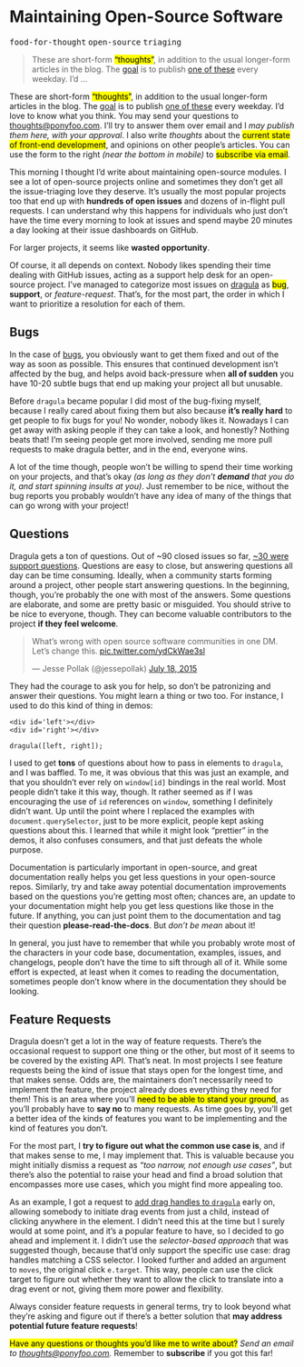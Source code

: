 <h1>Maintaining Open-Source Software</h1>

<p><kbd>food-for-thought</kbd> <kbd>open-source</kbd> <kbd>triaging</kbd></p>

<blockquote><p>These are short-form <mark class="md-mark">&#x201C;thoughts&#x201D;</mark>, in addition to the usual longer-form articles in the blog. The <a href="https://ponyfoo.com/articles/food-for-thought-begins">goal</a> is to publish <a href="https://ponyfoo.com/articles/tagged/food-for-thought">one of these</a> every weekday. I&#x2019;d &#x2026;</p></blockquote>

<div><p>These are short-form <mark class="md-mark">&#x201C;thoughts&#x201D;</mark>, in addition to the usual longer-form articles in the blog. The <a href="https://ponyfoo.com/articles/food-for-thought-begins">goal</a> is to publish <a href="https://ponyfoo.com/articles/tagged/food-for-thought">one of these</a> every weekday. I&#x2019;d love to know what you think. You may send your questions to <a href="mailto:thoughts@ponyfoo.com">thoughts@ponyfoo.com</a>. I&#x2019;ll try to answer them over email and I <em>may publish them here, with your approval</em>. I also write <em>thoughts</em> about the <mark class="md-mark">current state of front-end development</mark>, and opinions on other people&#x2019;s articles. You can use the form to the right <em>(near the bottom in mobile)</em> to <mark class="md-mark">subscribe via email</mark>.</p></div>

<div></div>

<div><p>This morning I thought I&#x2019;d write about maintaining open-source modules. I see a lot of open-source projects online and sometimes they don&#x2019;t get all the issue-triaging love they deserve. It&#x2019;s usually the most popular projects too that end up with <strong>hundreds of open issues</strong> and dozens of in-flight pull requests. I can understand why this happens for individuals who just don&#x2019;t have the time every morning to look at issues and spend maybe 20 minutes a day looking at their issue dashboards on GitHub.</p> <p>For larger projects, it seems like <strong>wasted opportunity</strong>.</p></div>

<div><p>Of course, it all depends on context. Nobody likes spending their time dealing with GitHub issues, acting as a support help desk for an open-source project. I&#x2019;ve managed to categorize most issues on <a href="https://github.com/bevacqua/dragula/issues" target="_blank" aria-label="bevacqua/dragula issues on GitHub">dragula</a> as <mark class="md-mark">bug</mark>, <strong>support</strong>, or <em>feature-request</em>. That&#x2019;s, for the most part, the order in which I want to prioritize a resolution for each of them.</p> <h2 id="bugs">Bugs</h2> <p>In the case of <a href="https://github.com/bevacqua/dragula/labels/bug" target="_blank" aria-label="bevacqua/dragula issues labeled bug on GitHub">bugs</a>, you obviously want to get them fixed and out of the way as soon as possible. This ensures that continued development isn&#x2019;t affected by the bug, and helps avoid back-pressure when <strong>all of sudden</strong> you have 10-20 subtle bugs that end up making your project all but unusable.</p> <p>Before <code class="md-code md-code-inline">dragula</code> became popular I did most of the bug-fixing myself, because I really cared about fixing them but also because <strong>it&#x2019;s really hard</strong> to get people to fix bugs for you! No wonder, nobody likes it. Nowadays I can get away with asking people if they can take a look, and honestly? Nothing beats that! I&#x2019;m seeing people get more involved, sending me more pull requests to make dragula better, and in the end, everyone wins.</p> <p>A lot of the time though, people won&#x2019;t be willing to spend their time working on your projects, and that&#x2019;s okay <em>(as long as they don&#x2019;t <strong>demand</strong> that you do it, and start spinning insults at you)</em>. Just remember to be nice, without the bug reports you probably wouldn&#x2019;t have any idea of many of the things that can go wrong with your project!</p> <h2 id="questions">Questions</h2> <p>Dragula gets a ton of questions. Out of ~90 closed issues so far, <a href="https://github.com/bevacqua/dragula/labels/support" target="_blank" aria-label="bevacqua/dragula issues labeled support on GitHub">~30 were support questions</a>. Questions are easy to close, but answering questions all day can be time consuming. Ideally, when a community starts forming around a project, other people start answering questions. In the beginning, though, you&#x2019;re probably the one with most of the answers. Some questions are elaborate, and some are pretty basic or misguided. You should strive to be nice to everyone, though. They can become valuable contributors to the project <strong>if they feel welcome</strong>.</p> <blockquote class="twitter-tweet"><p>What&#x2019;s wrong with open source software communities in one DM. Let&#x2019;s change this. <a href="http://t.co/ydCkWae3sl">pic.twitter.com/ydCkWae3sl</a></p>&#x2014; Jesse Pollak (@jessepollak) <a href="https://twitter.com/jessepollak/status/622536818060201985">July 18, 2015</a></blockquote> <p>They had the courage to ask you for help, so don&#x2019;t be patronizing and answer their questions. You might learn a thing or two too. For instance, I used to do this kind of thing in demos:</p> <pre class="md-code-block"><code class="md-code md-lang-xml"><span class="md-code-tag">&lt;<span class="md-code-title">div</span> <span class="md-code-attribute">id</span>=<span class="md-code-value">&apos;left&apos;</span>&gt;</span><span class="md-code-tag">&lt;/<span class="md-code-title">div</span>&gt;</span>
<span class="md-code-tag">&lt;<span class="md-code-title">div</span> <span class="md-code-attribute">id</span>=<span class="md-code-value">&apos;right&apos;</span>&gt;</span><span class="md-code-tag">&lt;/<span class="md-code-title">div</span>&gt;</span>
</code></pre> <pre class="md-code-block"><code class="md-code md-lang-javascript">dragula([left, right]);
</code></pre> <p>I used to get <strong>tons</strong> of questions about how to pass in elements to <code class="md-code md-code-inline">dragula</code>, and I was baffled. To me, it was obvious that this was just an example, and that you shouldn&#x2019;t ever rely on <code class="md-code md-code-inline">window[id]</code> bindings in the real world. Most people didn&#x2019;t take it this way, though. It rather seemed as if I was encouraging the use of <code class="md-code md-code-inline">id</code> references on <code class="md-code md-code-inline">window</code>, something I definitely didn&#x2019;t want. Up until the point where I replaced the examples with <code class="md-code md-code-inline">document.querySelector</code>, just to be more explicit, people kept asking questions about this. I learned that while it might look &#x201C;prettier&#x201D; in the demos, it also confuses consumers, and that just defeats the whole purpose.</p> <p>Documentation is particularly important in open-source, and great documentation really helps you get less questions in your open-source repos. Similarly, try and take away potential documentation improvements based on the questions you&#x2019;re getting most often; chances are, an update to your documentation might help you get less questions like those in the future. If anything, you can just point them to the documentation and tag their question <strong>please-read-the-docs</strong>. But <em>don&#x2019;t be mean</em> about it!</p> <p>In general, you just have to remember that while you probably wrote most of the characters in your code base, documentation, examples, issues, and changelogs, people don&#x2019;t have the time to sift through all of it. While some effort is expected, at least when it comes to reading the documentation, sometimes people don&#x2019;t know where in the documentation they should be looking.</p> <h2 id="feature-requests">Feature Requests</h2> <p>Dragula doesn&#x2019;t get a lot in the way of feature requests. There&#x2019;s the occasional request to support one thing or the other, but most of it seems to be covered by the existing API. That&#x2019;s neat. In most projects I see feature requests being the kind of issue that stays open for the longest time, and that makes sense. Odds are, the maintainers don&#x2019;t necessarily need to implement the feature, the project already does everything they need for them! This is an area where you&#x2019;ll <mark class="md-mark">need to be able to stand your ground</mark>, as you&#x2019;ll probably have to <strong>say no</strong> to many requests. As time goes by, you&#x2019;ll get a better idea of the kinds of features you want to be implementing and the kind of features you don&#x2019;t.</p> <p>For the most part, I <strong>try to figure out what the common use case is</strong>, and if that makes sense to me, I may implement that. This is valuable because you might initially dismiss a request as <em>&#x201C;too narrow, not enough use cases&#x201D;</em>, but there&#x2019;s also the potential to raise your head and find a broad solution that encompasses more use cases, which you might find more appealing too.</p> <p>As an example, I got a request to <a href="https://github.com/bevacqua/dragula/issues/20" target="_blank" aria-label="Drag Handles issue on bevacqua/dragula on GitHub">add drag handles to <code class="md-code md-code-inline">dragula</code></a> early on, allowing somebody to initiate drag events from just a child, instead of clicking anywhere in the element. I didn&#x2019;t need this at the time but I surely would at some point, and it&#x2019;s a popular feature to have, so I decided to go ahead and implement it. I didn&#x2019;t use the <em>selector-based approach</em> that was suggested though, because that&#x2019;d only support the specific use case: drag handles matching a CSS selector. I looked further and added an argument to <code class="md-code md-code-inline">moves</code>, the original click <code class="md-code md-code-inline">e.target</code>. This way, people can use the click target to figure out whether they want to allow the click to translate into a drag event or not, giving them more power and flexibility.</p> <p>Always consider feature requests in general terms, try to look beyond what they&#x2019;re asking and figure out if there&#x2019;s a better solution that <strong>may address potential future feature requests</strong>!</p> <p><mark class="md-mark">Have any questions or thoughts you&#x2019;d like me to write about?</mark> <em>Send an email to <a href="mailto:thoughts@ponyfoo.com" aria-label="Send me your questions and feedback!">thoughts@ponyfoo.com</a>.</em> Remember to <strong>subscribe</strong> if you got this far!</p></div>
